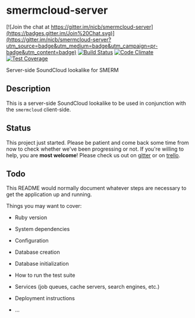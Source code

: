 # smermcloud-server

[![Join the chat at https://gitter.im/nicb/smermcloud-server](https://badges.gitter.im/Join%20Chat.svg)](https://gitter.im/nicb/smermcloud-server?utm_source=badge&utm_medium=badge&utm_campaign=pr-badge&utm_content=badge)
[![Build Status](https://travis-ci.org/nicb/smermcloud-server.svg?branch=master)](https://travis-ci.org/nicb/smermcloud-server)
[![Code Climate](https://codeclimate.com/github/nicb/smermcloud-server/badges/gpa.svg)](https://codeclimate.com/github/nicb/smermcloud-server)
[![Test Coverage](https://codeclimate.com/github/nicb/smermcloud-server/badges/coverage.svg)](https://codeclimate.com/github/nicb/smermcloud-server/coverage)

Server-side SoundCloud lookalike for SMERM

## Description

This is a server-side SoundCloud lookalike to be used in conjunction with the
`smermcloud` client-side.

## Status

This project just started. Please be patient and come back some time from now
to check whether we've been progressing or not.
If you're willing to help, you are **most welcome**! Please check us out on
[gitter](https://gitter.im/nicb/smermcloud-server) or on
[trello](https://trello.com/b/VHe4fu1d/smermcloud-server).

## Todo

This README would normally document whatever steps are necessary to get the
application up and running.

Things you may want to cover:

* Ruby version

* System dependencies

* Configuration

* Database creation

* Database initialization

* How to run the test suite

* Services (job queues, cache servers, search engines, etc.)

* Deployment instructions

* ...
